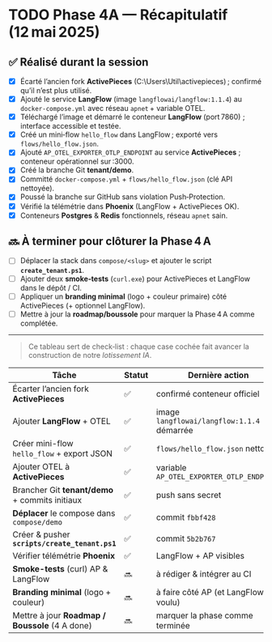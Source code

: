 # TODO Phase 4A — Récapitulatif (12 mai 2025)

## ✅ Réalisé durant la session

* [x] Écarté l’ancien fork **ActivePieces** (C:\Users\Util\activepieces) ; confirmé qu’il n’est plus utilisé.
* [x] Ajouté le service **LangFlow** (image `langflowai/langflow:1.1.4`) au `docker-compose.yml` avec réseau `apnet` + variable OTEL.
* [x] Téléchargé l’image et démarré le conteneur **LangFlow** (port 7860) ; interface accessible et testée.
* [x] Créé un mini‑flow `hello_flow` dans LangFlow ; exporté vers `flows/hello_flow.json`.
* [x] Ajouté `AP_OTEL_EXPORTER_OTLP_ENDPOINT` au service **ActivePieces** ; conteneur opérationnel sur :3000.
* [x] Créé la branche Git **tenant/demo**.
* [x] Committé `docker-compose.yml` + `flows/hello_flow.json` (clé API nettoyée).
* [x] Poussé la branche sur GitHub sans violation Push‑Protection.
* [x] Vérifié la télémétrie dans **Phoenix** (LangFlow + ActivePieces OK).
* [x] Conteneurs **Postgres** & **Redis** fonctionnels, réseau `apnet` sain.

## 🔜 À terminer pour clôturer la Phase 4 A

* [ ] Déplacer la stack dans `compose/<slug>` et ajouter le script **`create_tenant.ps1`**.
* [ ] Ajouter deux **smoke‑tests** (`curl.exe`) pour ActivePieces et LangFlow dans le dépôt / CI.
* [ ] Appliquer un **branding minimal** (logo + couleur primaire) côté ActivePieces (+ optionnel LangFlow).
* [ ] Mettre à jour la **roadmap/boussole** pour marquer la Phase 4 A comme complétée.

---

> Ce tableau sert de check‑list : chaque case cochée fait avancer la construction de notre *lotissement IA*.


| Tâche                                           | Statut | Dernière action                            |
| ----------------------------------------------- | ------ | ------------------------------------------ |
| Écarter l’ancien fork **ActivePieces**          | ✅      | confirmé conteneur officiel                |
| Ajouter **LangFlow** + OTEL                     | ✅      | image `langflowai/langflow:1.1.4` démarrée |
| Créer mini-flow `hello_flow` + export JSON      | ✅      | `flows/hello_flow.json` nettoyé            |
| Ajouter OTEL à **ActivePieces**                 | ✅      | variable `AP_OTEL_EXPORTER_OTLP_ENDPOINT`  |
| Brancher Git **tenant/demo** + commits initiaux | ✅      | push sans secret                           |
| **Déplacer** le compose dans `compose/demo`     | ✅      | commit `fbbf428`                           |
| Créer & pusher **`scripts/create_tenant.ps1`**  | ✅      | commit `5b2b767`                           |
| Vérifier télémétrie **Phoenix**                 | ✅      | LangFlow + AP visibles                     |
| **Smoke-tests** (curl) AP & LangFlow            | 🔜     | à rédiger & intégrer au CI                 |
| **Branding minimal** (logo + couleur)           | 🔜     | à faire côté AP (et LangFlow si voulu)     |
| Mettre à jour **Roadmap / Boussole** (4 A done) | 🔜     | marquer la phase comme terminée            |
